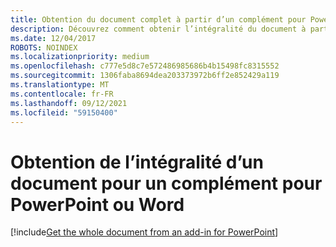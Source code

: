 ```yaml
---
title: Obtention du document complet à partir d’un complément pour PowerPoint
description: Découvrez comment obtenir l’intégralité du document à partir d’un PowerPoint.
ms.date: 12/04/2017
ROBOTS: NOINDEX
ms.localizationpriority: medium
ms.openlocfilehash: c777e5d8c7e572486985686b4b15498fc8315552
ms.sourcegitcommit: 1306faba8694dea203373972b6ff2e852429a119
ms.translationtype: MT
ms.contentlocale: fr-FR
ms.lasthandoff: 09/12/2021
ms.locfileid: "59150400"
---
```

# <a name="get-the-whole-document-from-an-add-in-for-powerpoint-or-word"></a>Obtention de l’intégralité d’un document pour un complément pour PowerPoint ou Word

[!include[Get the whole document from an add-in for PowerPoint](../includes/file-get-the-whole-document-from-an-add-in-for-powerpoint-or-word.md)]
